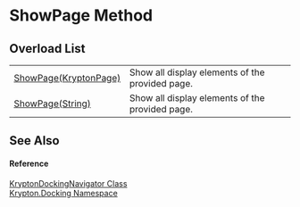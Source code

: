 # ShowPage Method


## Overload List
<table>
<tr>
<td><a href="a2fe2735-5679-722a-da5d-daca042cdb7f.md">ShowPage(KryptonPage)</a></td>
<td>Show all display elements of the provided page.</td></tr>
<tr>
<td><a href="a101e740-90eb-ef2c-e395-8cfe7f764ede.md">ShowPage(String)</a></td>
<td>Show all display elements of the provided page.</td></tr>
</table>

## See Also


#### Reference
<a href="6f08c251-cb6b-a0e4-cae2-119443dd287b.md">KryptonDockingNavigator Class</a>  
<a href="98399376-cf41-9454-4b4d-4fab2ca20bc7.md">Krypton.Docking Namespace</a>  
